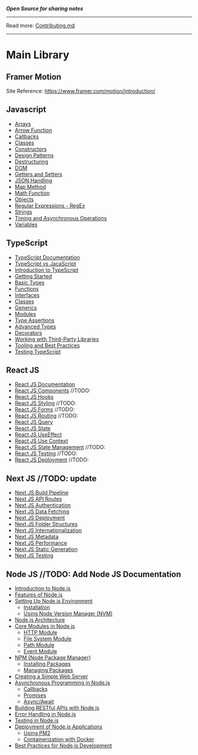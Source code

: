 ***Open Source for sharing notes***

---

Read more:
[Contributing.md](/Contributing.md)

---

# Main Library

## Framer Motion

Site Reference: <https://www.framer.com/motion/introduction/>

## Javascript

- [Arrays](JavaScript/Arrays.md)
- [Arrow Function](<JavaScript/Arrow Function.md>)
- [Callbacks](JavaScript/Callbacks.md)
- [Classes](JavaScript/Classes.md)
- [Constructors](JavaScript/Constructors.md)
- [Design Patterns](<JavaScript/Design Patterns.md>)
- [Destructuring](JavaScript/Destructuring.md)
- [DOM](JavaScript/DOM.md)
- [Getters and Setters](<JavaScript/Getters and Setters.md>)
- [JSON Handling](<JavaScript/JSON Handling.md>)
- [Map Method](<JavaScript/Map Method.md>)
- [Math Function](<JavaScript/Math Function.md>)
- [Objects](JavaScript/Objects.md)
- [Regular Expressions - RegEx](<JavaScript/Regular Expressions - RegEx.md>)
- [Strings](JavaScript/Strings.md)
- [Timing and Asynchronous Operations](<JavaScript/Timing and Asynchronous Operations.md>)
- [Variables](JavaScript/Variables.md)

## TypeScript

- [TypeScript Documentation](<TypeScript/TypeScript Documentation.md>)
- [TypeScript vs JacaScript](<TypeScript/TypeScript vs JacaScript.md>)
- [Introduction to TypeScript](TypeScript/TypeScript-Documentation.md/#introduction-to-typescript)
- [Getting Started](TypeScript/TypeScript-Documentation.md/#getting-started)
- [Basic Types](Typescript/TypeScript-Documentation.md/#basic-types)
- [Functions](Typescript/TypeScript-Documentation.md/#functions)
- [Interfaces](Typescript/TypeScript-Documentation.md/#interfaces)
- [Classes](Typescript/TypeScript-Documentation.md/#classes)
- [Generics](Typescript/TypeScript-Documentation.md/#generics)
- [Modules](Typescript/TypeScript-Documentation.md/#modules)
- [Type Assertions](Typescript/TypeScript-Documentation.md/#type-assertions)
- [Advanced Types](Typescript/TypeScript-Documentation.md/#advanced-types)
- [Decorators](Typescript/TypeScript-Documentation.md/#decorators)
- [Working with Third-Party Libraries](Typescript/TypeScript-Documentation.md/#working-with-third-party-libraries)
- [Tooling and Best Practices](Typescript/TypeScript-Documentation.md/#tooling-and-best-practices)
- [Testing TypeScript](Typescript/TypeScript-Documentation.md/#testing-typescript)

## React JS

- [React JS Documentation](ReactJS/ReactJS-Documentation.md)
- [React JS Components](ReactJS/ReactJS-Components.md) //TODO: 
- [React JS Hooks](ReactJS/ReactJS-Hooks.md)
- [React JS Styling](ReactJS/ReactJS-Styling.md) //TODO: 
- [React JS Forms](ReactJS/ReactJS-Forms.md) //TODO: 
- [React JS Routing](ReactJS/ReactJS-Routing.md) //TODO: 
- [React JS Query](ReactJS/ReactJS-Query.md)
- [React JS State](ReactJS/ReactJS-useState.md)
- [React JS UseEffect](ReactJS/ReactJS-useEffect.md)
- [React JS Use Context](ReactJS/ReactJS-useContext.md)
- [React JS State Management](ReactJS/ReactJS-State-Management.md) //TODO: 
- [React JS Testing](ReactJS/ReactJS-Testing.md) //TODO: 
- [React JS Deployment](ReactJS/ReactJS-Deployment.md) //TODO: 

## Next JS //TODO: update

- [Next JS Build Pipeline](NextJS/BuildPipeline.md)
- [Next JS API Routes](NextJS/APIRoutes.md)
- [Next JS Authentication](NextJS/Authentication.md)
- [Next JS Data Fetching](NextJS/DataFetching.md)
- [Next JS Deployment](NextJS/Deployment.md)
- [Next JS Folder Structures](NextJS/FolderStructures.md)
- [Next JS Internationalization](NextJS/Internationalization.md)
- [Next JS Metadata](NextJS/Metadata.md)
- [Next JS Performance](NextJS/Performance.md)
- [Next JS Static Generation](NextJS/StaticGeneration.md)
- [Next JS Testing](NextJS/Testing.md)

## Node JS //TODO: Add Node JS Documentation
- [Introduction to Node.js](#introduction-to-nodejs)
- [Features of Node.js](#features-of-nodejs)
- [Setting Up Node.js Environment](#setting-up-nodejs-environment)
    - [Installation](#installation)
    - [Using Node Version Manager (NVM)](#using-node-version-manager-nvm)
- [Node.js Architecture](#nodejs-architecture)
- [Core Modules in Node.js](#core-modules-in-nodejs)
    - [HTTP Module](#http-module)
    - [File System Module](#file-system-module)
    - [Path Module](#path-module)
    - [Event Module](#event-module)
- [NPM (Node Package Manager)](#npm-node-package-manager)
    - [Installing Packages](#installing-packages)
    - [Managing Packages](#managing-packages)
- [Creating a Simple Web Server](#creating-a-simple-web-server)
- [Asynchronous Programming in Node.js](#asynchronous-programming-in-nodejs)
    - [Callbacks](#callbacks)
    - [Promises](#promises)
    - [Async/Await](#asyncawait)
- [Building RESTful APIs with Node.js](#building-restful-apis-with-nodejs)
- [Error Handling in Node.js](#error-handling-in-nodejs)
- [Testing in Node.js](#testing-in-nodejs)
- [Deployment of Node.js Applications](#deployment-of-nodejs-applications)
    - [Using PM2](#using-pm2)
    - [Containerization with Docker](#containerization-with-docker)
- [Best Practices for Node.js Development](#best-practices-for-nodejs-development)
